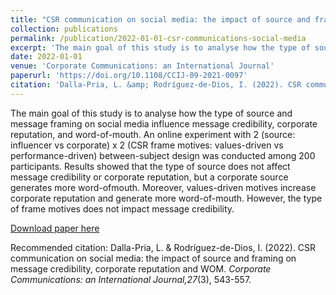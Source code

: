 ```yaml
---
title: "CSR communication on social media: the impact of source and framing on message credibility, corporate reputation and WOM"
collection: publications
permalink: /publication/2022-01-01-csr-communications-social-media
excerpt: 'The main goal of this study is to analyse how the type of source and message framing on social media influence message credibility, corporate reputation, and word-of-mouth. An online experiment with 2 (source: influencer vs corporate) x 2 (CSR frame motives: values-driven vs performance-driven) between-subject design was conducted among 200 participants. Results showed that the type of source does not affect message credibility or corporate reputation, but a corporate source generates more word-ofmouth. Moreover, values-driven motives increase corporate reputation and generate more word-of-mouth. However, the type of frame motives does not impact message credibility.'
date: 2022-01-01
venue: 'Corporate Communications: an International Journal'
paperurl: 'https://doi.org/10.1108/CCIJ-09-2021-0097'
citation: 'Dalla-Pria, L. &amp; Rodríguez-de-Dios, I. (2022). CSR communication on social media: the impact of source and framing on message credibility, corporate reputation and WOM. <i>Corporate Communications: an International Journal,27</i>(3), 543-557 . '
---
```

The main goal of this study is to analyse how the type of source and message framing on social media influence message credibility, corporate reputation, and word-of-mouth. An online experiment with 2 (source: influencer vs corporate) x 2 (CSR frame motives: values-driven vs performance-driven) between-subject design was conducted among 200 participants. Results showed that the type of source does not affect message credibility or corporate reputation, but a corporate source generates more word-ofmouth. Moreover, values-driven motives increase corporate reputation and generate more word-of-mouth. However, the type of frame motives does not impact message credibility.

[Download paper here](https://doi.org/10.1108/CCIJ-09-2021-0097)

Recommended citation: Dalla-Pria, L. & Rodríguez-de-Dios, I. (2022). CSR communication on social media: the impact of source and framing on message credibility, corporate reputation and WOM. <i>Corporate Communications: an International Journal,27</i>(3), 543-557. 
